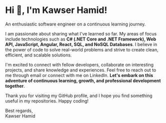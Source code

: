 # Hi 👋, I'm Kawser Hamid! 
An enthusiastic software engineer on a continuous learning journey.

I am passionate about sharing what I've learned so far. My areas of focus include technologies such as **C# (.NET Core and .NET Framework), Web API, JavaScript, Angular, React, SQL, and NoSQL Databases**. I believe in the power of code to solve real-world problems and strive to create clean, efficient, and scalable solutions.

I'm excited to connect with fellow developers, collaborate on interesting projects, and share knowledge and experiences. Feel free to reach out to me through email or connect with me on LinkedIn. **Let's embark on this adventure of continuous learning, growth, and professional development together**.

Thank you for visiting my GitHub profile, and I hope you find something useful in my repositories. Happy coding!

Best regards,<br/>
Kawser Hamid
